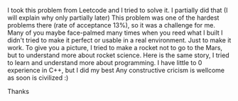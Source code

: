 I took this problem from Leetcode and I tried to solve it. I partially did that (I will explain why only partially later)
This problem was one of the hardest problems there (rate of acceptance 13%), so it was a challenge for me. Many of you maybe face-palmed many times when you reed what I built
I didn't tried to make it perfect or usable in a real environment. Just to make it work. To give you a picture, I tried to make a rocket not to go to the Mars, 
but to understand more about rocket science. Here is the same story, I tried to learn and understand more about programming. I have little to 0 experience in C++, but I did my best
Any constructive cricism is wellcome as soon is civilized :)

Thanks
